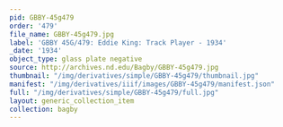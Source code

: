 ```yaml
---
pid: GBBY-45g479
order: '479'
file_name: GBBY-45g479.jpg
label: 'GBBY 45G/479: Eddie King: Track Player - 1934'
_date: '1934'
object_type: glass plate negative
source: http://archives.nd.edu/Bagby/GBBY-45g479.jpg
thumbnail: "/img/derivatives/simple/GBBY-45g479/thumbnail.jpg"
manifest: "/img/derivatives/iiif/images/GBBY-45g479/manifest.json"
full: "/img/derivatives/simple/GBBY-45g479/full.jpg"
layout: generic_collection_item
collection: bagby
---
```

